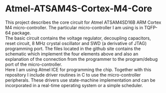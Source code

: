 # Atmel-ATSAM4S-Cortex-M4-Core
This project describes the core circuit for Atmel ATSAM4SD16B ARM Cortex M4 micro-controller.  The particular micro-controller I am using is in TQFP-64 package.  
The basic circuit contains the voltage regulator, decoupling capacitors, reset circuit, 8 MHz crystal oscillator and SWD (a derivative of JTAG) programming port.
The files located in the github site contains the schematic which implement the four elements above and also an explanation of the connection from the programmer to the program/debug port of the micro-controller.  
Here I am using Atmel ICE for programming the chip.
Together with this repository I include driver routines in C to use the micro-controller peripherals.  These drivers use state-machine implementation and can be incorporated in a real-time operating system or a simple scheduler.
